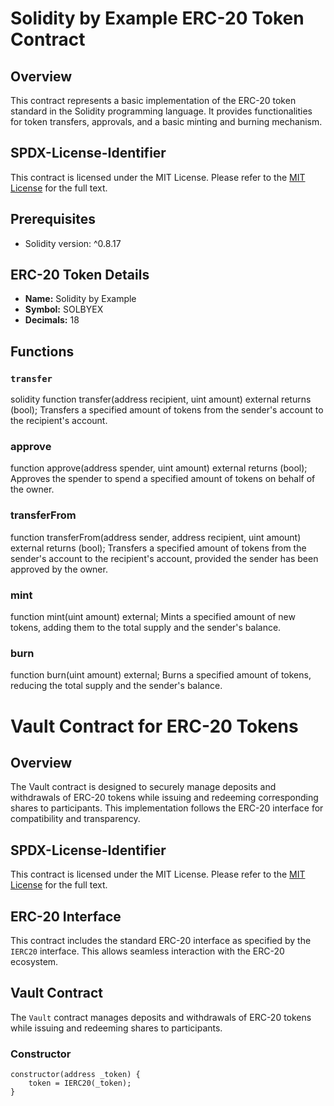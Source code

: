 # Solidity by Example ERC-20 Token Contract

## Overview

This contract represents a basic implementation of the ERC-20 token standard in the Solidity programming language. It provides functionalities for token transfers, approvals, and a basic minting and burning mechanism.

## SPDX-License-Identifier

This contract is licensed under the MIT License. Please refer to the [MIT License](https://opensource.org/licenses/MIT) for the full text.

## Prerequisites

- Solidity version: ^0.8.17

## ERC-20 Token Details

- **Name:** Solidity by Example
- **Symbol:** SOLBYEX
- **Decimals:** 18

## Functions

### `transfer`

solidity
function transfer(address recipient, uint amount) external returns (bool);
Transfers a specified amount of tokens from the sender's account to the recipient's account.

### approve
function approve(address spender, uint amount) external returns (bool);
Approves the spender to spend a specified amount of tokens on behalf of the owner.

### transferFrom
function transferFrom(address sender, address recipient, uint amount) external returns (bool);
Transfers a specified amount of tokens from the sender's account to the recipient's account, provided the sender has been approved by the owner.

### mint
function mint(uint amount) external;
Mints a specified amount of new tokens, adding them to the total supply and the sender's balance.

### burn
function burn(uint amount) external;
Burns a specified amount of tokens, reducing the total supply and the sender's balance.

# Vault Contract for ERC-20 Tokens

## Overview

The Vault contract is designed to securely manage deposits and withdrawals of ERC-20 tokens while issuing and redeeming corresponding shares to participants. This implementation follows the ERC-20 interface for compatibility and transparency.

## SPDX-License-Identifier

This contract is licensed under the MIT License. Please refer to the [MIT License](https://opensource.org/licenses/MIT) for the full text.

## ERC-20 Interface

This contract includes the standard ERC-20 interface as specified by the `IERC20` interface. This allows seamless interaction with the ERC-20 ecosystem.

## Vault Contract

The `Vault` contract manages deposits and withdrawals of ERC-20 tokens while issuing and redeeming shares to participants.

### Constructor

```solidity
constructor(address _token) {
    token = IERC20(_token);
}

